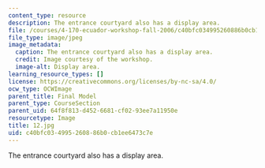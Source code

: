 ```yaml
---
content_type: resource
description: The entrance courtyard also has a display area.
file: /courses/4-170-ecuador-workshop-fall-2006/c40bfc034995260886b0cb1ee6473c7e_12.jpg
file_type: image/jpeg
image_metadata:
  caption: The entrance courtyard also has a display area.
  credit: Image courtesy of the workshop.
  image-alt: Display area.
learning_resource_types: []
license: https://creativecommons.org/licenses/by-nc-sa/4.0/
ocw_type: OCWImage
parent_title: Final Model
parent_type: CourseSection
parent_uid: 64f8f813-d452-6681-cf02-93ee7a11950e
resourcetype: Image
title: 12.jpg
uid: c40bfc03-4995-2608-86b0-cb1ee6473c7e
---
```

The entrance courtyard also has a display area.